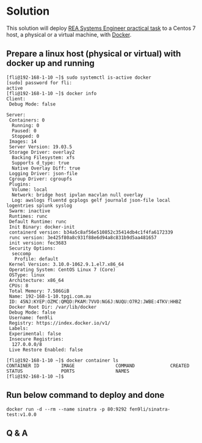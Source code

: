 # Solution

This solution will deploy [REA Systems Engineer practical task](https://github.com/rea-cruitment/simple-sinatra-app) to a Centos 7 host, a physical or a virtual machine, with [Docker](https://www.docker.com/).

## Prepare a linux host (physical or virtual) with docker up and running

```
[fli@192-168-1-10 ~]$ sudo systemctl is-active docker
[sudo] password for fli: 
active
[fli@192-168-1-10 ~]$ docker info
Client:
 Debug Mode: false

Server:
 Containers: 0
  Running: 0
  Paused: 0
  Stopped: 0
 Images: 14
 Server Version: 19.03.5
 Storage Driver: overlay2
  Backing Filesystem: xfs
  Supports d_type: true
  Native Overlay Diff: true
 Logging Driver: json-file
 Cgroup Driver: cgroupfs
 Plugins:
  Volume: local
  Network: bridge host ipvlan macvlan null overlay
  Log: awslogs fluentd gcplogs gelf journald json-file local logentries splunk syslog
 Swarm: inactive
 Runtimes: runc
 Default Runtime: runc
 Init Binary: docker-init
 containerd version: b34a5c8af56e510852c35414db4c1f4fa6172339
 runc version: 3e425f80a8c931f88e6d94a8c831b9d5aa481657
 init version: fec3683
 Security Options:
  seccomp
   Profile: default
 Kernel Version: 3.10.0-1062.9.1.el7.x86_64
 Operating System: CentOS Linux 7 (Core)
 OSType: linux
 Architecture: x86_64
 CPUs: 8
 Total Memory: 7.586GiB
 Name: 192-168-1-10.tpgi.com.au
 ID: 45NJ:KYEP:OZMC:QMQD:PKAM:7VVO:NG6J:NUQU:O7R2:JWBE:4TKV:HHBZ
 Docker Root Dir: /var/lib/docker
 Debug Mode: false
 Username: fen9li
 Registry: https://index.docker.io/v1/
 Labels:
 Experimental: false
 Insecure Registries:
  127.0.0.0/8
 Live Restore Enabled: false

[fli@192-168-1-10 ~]$ docker container ls
CONTAINER ID        IMAGE               COMMAND             CREATED             STATUS              PORTS               NAMES
[fli@192-168-1-10 ~]$ 
```

## Run below command to deploy and done

```
docker run -d --rm --name sinatra -p 80:9292 fen9li/sinatra-test:v1.0.0
```

## Q & A